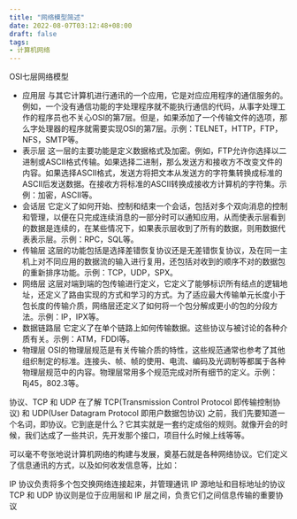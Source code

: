 ```yaml
---
title: "网络模型简述"
date: 2022-08-07T03:12:48+08:00
draft: false
tags:
- 计算机网络
---
```


OSI七层网络模型

- 应用层
与其它计算机进行通讯的一个应用，它是对应应用程序的通信服务的。例如，一个没有通信功能的字处理程序就不能执行通信的代码，从事字处理工作的程序员也不关心OSI的第7层。但是，如果添加了一个传输文件的选项，那么字处理器的程序就需要实现OSI的第7层。示例：TELNET，HTTP，FTP，NFS，SMTP等。
- 表示层
这一层的主要功能是定义数据格式及加密。例如，FTP允许你选择以二进制或ASCII格式传输。如果选择二进制，那么发送方和接收方不改变文件的内容。如果选择ASCII格式，发送方将把文本从发送方的字符集转换成标准的ASCII后发送数据。在接收方将标准的ASCII转换成接收方计算机的字符集。示例：加密，ASCII等。
- 会话层
它定义了如何开始、控制和结束一个会话，包括对多个双向消息的控制和管理，以便在只完成连续消息的一部分时可以通知应用，从而使表示层看到的数据是连续的，在某些情况下，如果表示层收到了所有的数据，则用数据代表表示层。示例：RPC，SQL等。
- 传输层
这层的功能包括是选择差错恢复协议还是无差错恢复协议，及在同一主机上对不同应用的数据流的输入进行复用，还包括对收到的顺序不对的数据包的重新排序功能。示例：TCP，UDP，SPX。
- 网络层
这层对端到端的包传输进行定义，它定义了能够标识所有结点的逻辑地址，还定义了路由实现的方式和学习的方式。为了适应最大传输单元长度小于包长度的传输介质，网络层还定义了如何将一个包分解成更小的包的分段方法。示例：IP，IPX等。
- 数据链路层
它定义了在单个链路上如何传输数据。这些协议与被讨论的各种介质有关。示例：ATM，FDDI等。
- 物理层
OSI的物理层规范是有关传输介质的特性，这些规范通常也参考了其他组织制定的标准。连接头、帧、帧的使用、电流、编码及光调制等都属于各种物理层规范中的内容。物理层常用多个规范完成对所有细节的定义。示例：Rj45，802.3等。

协议、TCP 和 UDP
在了解 TCP(Transmission Control Protocol 即传输控制协议) 和 UDP(User Datagram Protocol 即用户数据包协议) 之前，我们先要知道一个名词，即协议。它到底是什么？它其实就是一套约定成俗的规则。就像开会的时候，我们达成了一些共识，先开发那个接口，项目什么时候上线等等。

可以毫不夸张地说计算机网络的构建与发展，奠基石就是各种网络协议。它们定义了信息通讯的方式，以及如何收发信息等，比如：

IP 协议负责将多个包交换网络连接起来，并管理通讯 IP 源地址和目标地址的协议
TCP 和 UDP 协议则是位于应用层和 IP 层之间，负责它们之间信息传输的重要协议
